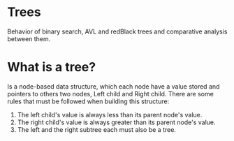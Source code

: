 # Trees
Behavior of binary search, AVL and redBlack trees and comparative analysis between them.

# What is a tree?
Is a node-based data structure, which each node have a value stored and pointers to others two nodes, Left child  and Right child.
There are some rules that must be followed when building this structure:
  1. The left child's value is always less than its parent node's value.
  2. The right child's value is always greater than its parent node's value.
  3. The left and the right subtree each must also be a tree.
